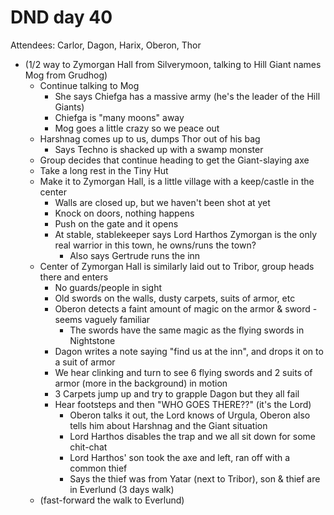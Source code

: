 # DND day 40
Attendees: Carlor, Dagon, Harix, Oberon, Thor

- (1/2 way to Zymorgan Hall from Silverymoon, talking to Hill Giant names Mog from Grudhog)
    - Continue talking to Mog
        - She says Chiefga has a massive army (he's the leader of the Hill Giants)
        - Chiefga is "many moons" away
        - Mog goes a little crazy so we peace out
    - Harshnag comes up to us, dumps Thor out of his bag
        - Says Techno is shacked up with a swamp monster
    - Group decides that continue heading to get the Giant-slaying axe
    - Take a long rest in the Tiny Hut
    - Make it to Zymorgan Hall, is a little village with a keep/castle in the center
        - Walls are closed up, but we haven't been shot at yet
        - Knock on doors, nothing happens
        - Push on the gate and it opens
        - At stable, stablekeeper says Lord Harthos Zymorgan is the only real warrior in this town, he owns/runs the town?
            - Also says Gertrude runs the inn
    - Center of Zymorgan Hall is similarly laid out to Tribor, group heads there and enters
        - No guards/people in sight
        - Old swords on the walls, dusty carpets, suits of armor, etc
        - Oberon detects a faint amount of magic on the armor & sword - seems vaguely familiar
            - The swords have the same magic as the flying swords in Nightstone
        - Dagon writes a note saying "find us at the inn", and drops it on to a suit of armor
        - We hear clinking and turn to see 6 flying swords and 2 suits of armor (more in the background) in motion
        - 3 Carpets jump up and try to grapple Dagon but they all fail
        - Hear footsteps and then "WHO GOES THERE??" (it's the Lord)
            - Oberon talks it out, the Lord knows of Urgula, Oberon also tells him about Harshnag and the Giant situation
            - Lord Harthos disables the trap and we all sit down for some chit-chat
            - Lord Harthos' son took the axe and left, ran off with a common thief
            - Says the thief was from Yatar (next to Tribor), son & thief are in Everlund (3 days walk)
    - (fast-forward the walk to Everlund)
